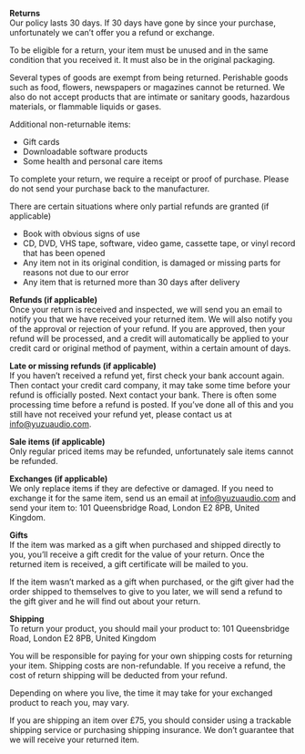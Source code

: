 **Returns**  
Our policy lasts 30 days. If 30 days have gone by since your purchase, unfortunately we can’t offer you a refund or exchange. 

To be eligible for a return, your item must be unused and in the same condition that you received it. It must also be in the original packaging. 

Several types of goods are exempt from being returned. Perishable goods such as food, flowers, newspapers or magazines cannot be returned. We also do not accept products that are intimate or sanitary goods, hazardous materials, or flammable liquids or gases. 

Additional non-returnable items: 
- Gift cards 
- Downloadable software products 
- Some health and personal care items 

To complete your return, we require a receipt or proof of purchase. 
Please do not send your purchase back to the manufacturer. 

There are certain situations where only partial refunds are granted (if applicable) 
- Book with obvious signs of use 
- CD, DVD, VHS tape, software, video game, cassette tape, or vinyl record that has been opened 
- Any item not in its original condition, is damaged or missing parts for reasons not due to our error 
- Any item that is returned more than 30 days after delivery 

**Refunds (if applicable)**  
Once your return is received and inspected, we will send you an email to notify you that we have received your returned item. We will also notify you of the approval or rejection of your refund. 
If you are approved, then your refund will be processed, and a credit will automatically be applied to your credit card or original method of payment, within a certain amount of days. 

**Late or missing refunds (if applicable)**  
If you haven’t received a refund yet, first check your bank account again. 
Then contact your credit card company, it may take some time before your refund is officially posted. 
Next contact your bank. There is often some processing time before a refund is posted. 
If you’ve done all of this and you still have not received your refund yet, please contact us at <info@yuzuaudio.com>. 

**Sale items (if applicable)**  
Only regular priced items may be refunded, unfortunately sale items cannot be refunded. 

**Exchanges (if applicable)**  
We only replace items if they are defective or damaged. If you need to exchange it for the same item, send us an email at <info@yuzuaudio.com> and send your item to: 101 Queensbridge Road, London E2 8PB, United Kingdom. 

**Gifts**  
If the item was marked as a gift when purchased and shipped directly to you, you’ll receive a gift credit for the value of your return. Once the returned item is received, a gift certificate will be mailed to you. 

If the item wasn’t marked as a gift when purchased, or the gift giver had the order shipped to themselves to give to you later, we will send a refund to the gift giver and he will find out about your return. 

**Shipping**  
To return your product, you should mail your product to: 101 Queensbridge Road, London E2 8PB, United Kingdom 

You will be responsible for paying for your own shipping costs for returning your item. Shipping costs are non-refundable. If you receive a refund, the cost of return shipping will be deducted from your refund. 

Depending on where you live, the time it may take for your exchanged product to reach you, may vary. 

If you are shipping an item over £75, you should consider using a trackable shipping service or purchasing shipping insurance. We don’t guarantee that we will receive your returned item.
